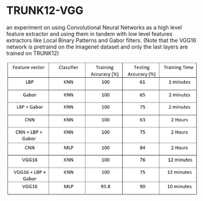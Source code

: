 # TRUNK12-VGG
an experiment on using Convolutional Neural Networks as a high level feature extractor and using them in tandem with low level features extractors like Local Binary Patterns and Gabor filters.
(Note that the VGG16 network is pretraind on the Imagenet dataset and only the last layers are trained on TRUNK12)
   
   
   
   
![alt text](https://github.com/HasanFarhadi/TRUNK12-FeatureFusion/blob/main/Final%20Results.jpg)
